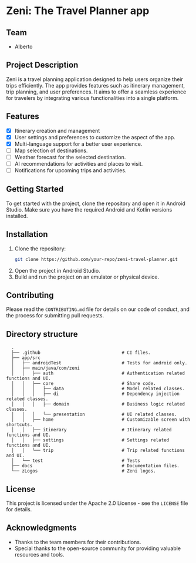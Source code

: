 # Zeni: The Travel Planner app

## Team
- Alberto

## Project Description
Zeni is a travel planning application designed to help users organize their trips efficiently. The app provides features such as itinerary management, trip planning, and user preferences. It aims to offer a seamless experience for travelers by integrating various functionalities into a single platform.

## Features
- [x] Itinerary creation and management
- [x] User settings and preferences to customize the aspect of the app.
- [x] Multi-language support for a better user experience.
- [ ] Map selection of destinations.
- [ ] Weather forecast for the selected destination.
- [ ] AI recommendations for activities and places to visit.
- [ ] Notifications for upcoming trips and activities.

## Getting Started
To get started with the project, clone the repository and open it in Android Studio. Make sure you have the required Android and Kotlin versions installed.

## Installation
1. Clone the repository:
    ```sh
    git clone https://github.com/your-repo/zeni-travel-planner.git
    ```
2. Open the project in Android Studio.
3. Build and run the project on an emulator or physical device.

## Contributing
Please read the `CONTRIBUTING.md` file for details on our code of conduct, and the process for submitting pull requests.

## Directory structure
      .
      ├── .github                               # CI files.
      ├── app/src
      │   ├── androidTest                       # Tests for android only.
      │   ├── main/java/com/zeni
      │   │   ├── auth                          # Authentication related functions and UI.
      │   │   ├── core                          # Share code.
      │   │   │   ├── data                      # Model related classes.
      │   │   │   ├── di                        # Dependency injection related classes.
      │   │   │   ├── domain                    # Business logic related classes.
      │   │   │   └── presentation              # UI related classes.
      │   │   ├── home                          # Customizable screen with shortcuts.
      │   │   ├── itinerary                     # Itinerary related functions and UI.
      │   │   ├── settings                      # Settings related functions and UI.
      │   │   └── trip                          # Trip related functions and UI.
      │   └── test                              # Tests
      ├── docs                                  # Documentation files.
      └── zLogos                                # Zeni logos.

## License
This project is licensed under the Apache 2.0 License - see the `LICENSE` file for details.

## Acknowledgments
- Thanks to the team members for their contributions.
- Special thanks to the open-source community for providing valuable resources and tools.